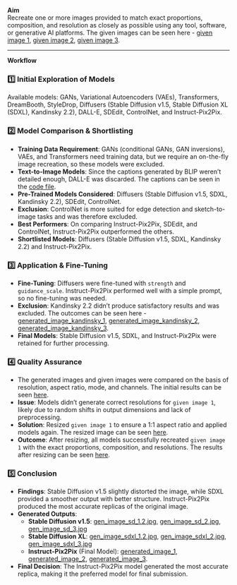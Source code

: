 **Aim**  
Recreate one or more images provided to match exact proportions, composition, and resolution as closely as possible using any tool, software, or generative AI platforms. The given images can be seen here - [given image 1](https://github.com/itisha89/image_recreation/blob/main/Given_pic_1.jpg), [given image 2](https://github.com/itisha89/image_recreation/blob/main/Given_pic_2.jpg), [given image 3](https://github.com/itisha89/image_recreation/blob/main/Given_pic_3.jpg).

---

**Workflow**  

### 1️⃣ Initial Exploration of Models  
Available models: GANs, Variational Autoencoders (VAEs), Transformers, DreamBooth, StyleDrop, Diffusers (Stable Diffusion v1.5, Stable Diffusion XL (SDXL), Kandinsky 2.2), DALL-E, SDEdit, ControlNet, and Instruct-Pix2Pix.

### 2️⃣ Model Comparison & Shortlisting  
- **Training Data Requirement**: GANs (conditional GANs, GAN inversions), VAEs, and Transformers need training data, but we require an on-the-fly image recreation, so these models were excluded.  
- **Text-to-Image Models**: Since the captions generated by BLIP weren’t detailed enough, DALL-E was discarded. The captions can be seen in the [code file](https://github.com/itisha89/image_recreation/blob/main/Code.pdf).  
- **Pre-Trained Models Considered**: Diffusers (Stable Diffusion v1.5, SDXL, Kandinsky 2.2), SDEdit, ControlNet.  
- **Exclusion**: ControlNet is more suited for edge detection and sketch-to-image tasks and was therefore excluded.  
- **Best Performers**: On comparing Instruct-Pix2Pix, SDEdit, and ControlNet, Instruct-Pix2Pix outperformed the others.  
- **Shortlisted Models**: Diffusers (Stable Diffusion v1.5, SDXL, Kandinsky 2.2) and Instruct-Pix2Pix.  

### 3️⃣ Application & Fine-Tuning  
- **Fine-Tuning**: Diffusers were fine-tuned with `strength` and `guidance_scale`. Instruct-Pix2Pix performed well with a simple prompt, so no fine-tuning was needed.  
- **Exclusion**: Kandinsky 2.2 didn’t produce satisfactory results and was excluded. The outcomes can be seen here - [generated_image_kandinsky_1](https://github.com/itisha89/image_recreation/blob/main/gen_image_kandinsky_1.jpg), [generated_image_kandinsky_2](https://github.com/itisha89/image_recreation/blob/main/gen_image_kandinsky_2.jpg), [generated_image_kandinsky_3](https://github.com/itisha89/image_recreation/blob/main/gen_image_kandinsky_3.jpg).  
- **Final Models**: Stable Diffusion v1.5, SDXL, and Instruct-Pix2Pix were retained for further processing.  

### 4️⃣ Quality Assurance  
- The generated images and given images were compared on the basis of resolution, aspect ratio, mode, and channels. The initial results can be seen [here](https://github.com/itisha89/image_recreation/blob/main/Eval_before_preprocess_image_1.png).  
- **Issue**: Models didn’t generate correct resolutions for `given image 1`, likely due to random shifts in output dimensions and lack of preprocessing.  
- **Solution**: Resized `given image 1` to ensure a 1:1 aspect ratio and applied models again. The resized image can be seen [here](https://github.com/itisha89/image_recreation/blob/main/Given_pic_1_resized.jpg).  
- **Outcome**: After resizing, all models successfully recreated `given image 1` with the exact proportions, composition, and resolutions. The results after resizing can be seen [here](https://github.com/itisha89/image_recreation/blob/main/Eval_after_preprocess_image_1.png).  

### 5️⃣ Conclusion  
- **Findings**: Stable Diffusion v1.5 slightly distorted the image, while SDXL provided a smoother output with better structure. Instruct-Pix2Pix produced the most accurate replicas of the original image.  
- **Generated Outputs**:  
  - **Stable Diffusion v1.5**: [gen_image_sd_1.2.jpg](https://github.com/itisha89/image_recreation/blob/main/gen_image_sd_1.2.jpg), [gen_image_sd_2.jpg](https://github.com/itisha89/image_recreation/blob/main/gen_image_sd_2.jpg), [gen_image_sd_3.jpg](https://github.com/itisha89/image_recreation/blob/main/gen_image_sd_3.jpg)  
  - **Stable Diffusion XL**: [gen_image_sdxl_1.2.jpg](https://github.com/itisha89/image_recreation/blob/main/gen_image_sdxl_1.2.jpg), [gen_image_sdxl_2.jpg](https://github.com/itisha89/image_recreation/blob/main/gen_image_sdxl_2.jpg), [gen_image_sdxl_3.jpg](https://github.com/itisha89/image_recreation/blob/main/gen_image_sdxl_3.jpg)  
  - **Instruct-Pix2Pix** (Final Model): [generated_image_1](https://github.com/itisha89/image_recreation/blob/main/images_pix2pix_1.2.jpg), [generated_image_2](https://github.com/itisha89/image_recreation/blob/main/images_pix2pix_2.jpg), [generated_image_3](https://github.com/itisha89/image_recreation/blob/main/images_pix2pix_3.jpg).  
- **Final Decision**: The Instruct-Pix2Pix model generated the most accurate replica, making it the preferred model for final submission.  
